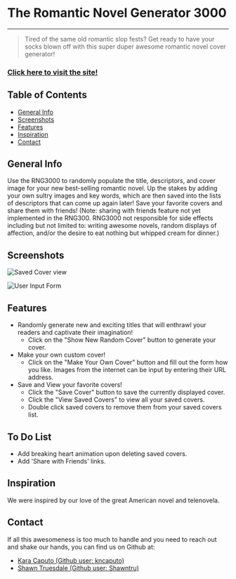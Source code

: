 # The Romantic Novel Generator 3000

---

> Tired of the same old romantic slop fests? Get ready to have your socks blown off with this super duper awesome romantic novel cover generator! 

### [Click here to visit the site!](https://shawntru.github.io/romcom/)
## Table of Contents

* [General Info](#gerenal-info)
* [Screenshots](#screenshots)
* [Features](#features)
* [Inspiration](#inspiration)
* [Contact](#contact)

## General Info

Use the RNG3000 to randomly populate the title, descriptors, and cover image for your new best-selling romantic novel. Up the stakes by adding your own sultry images and key words, which are then saved into the lists of descriptors that can come up again later! Save your favorite covers and share them with friends! (Note: sharing with friends feature not yet implemented in the RNG300. RNG3000 not responsible for side effects including but not limited to: writing awesome novels, random displays of affection, and/or the desire to eat nothing but whipped cream for dinner.)

## Screenshots

![Saved Cover view](https://imgur.com/slxiPhu.png)

![User Input Form](https://imgur.com/IMvixJI.png)

## Features

* Randomly generate new and exciting titles that will enthrawl your readers and captivate their imagination! 
  * Click on the "Show New Random Cover" button to generate your cover.
* Make your own custom cover!
  * Click on the "Make Your Own Cover" button and fill out the form how you like. Images from the internet can be input by entering their URL address. 
* Save and View your favorite covers!
  * Click the "Save Cover" button to save the currently displayed cover. 
  * Click the "View Saved Covers" to view all your saved covers.
  * Double click saved covers to remove them from your saved covers list.

## To Do List

* Add breaking heart animation upon deleting saved covers.
* Add 'Share with Friends' links.

## Inspiration

We were inspired by our love of the great American novel and telenovela.

## Contact 

If all this awesomeness is too much to handle and you need to reach out and shake our hands, you can find us on Github at:

* [Kara Caputo (Github user: kncaputo)](https://github.com/kncaputo)
* [Shawn Truesdale (Github user: Shawntru)](https://github.com/Shawntru)





